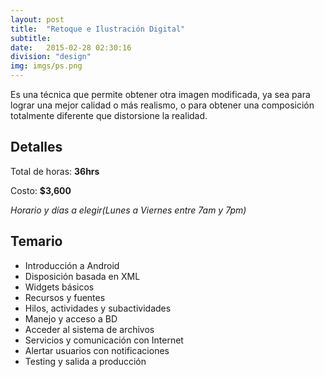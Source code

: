 ```yaml
---
layout: post
title:  "Retoque e Ilustración Digital"
subtitle:
date:   2015-02-28 02:30:16
division: "design"
img: imgs/ps.png
---
```

Es una técnica que permite obtener otra imagen modificada, ya sea para lograr una mejor calidad o más realismo, o para obtener una composición totalmente diferente que distorsione la realidad. 

## Detalles
Total de horas: **36hrs**

Costo: **$3,600**

*Horario y días a elegir(Lunes a Viernes entre 7am y 7pm)*

## Temario
- Introducción a Android
- Disposición basada en XML
- Widgets básicos
- Recursos y fuentes
- Hilos, actividades y subactividades
- Manejo y acceso a BD
- Acceder al sistema de archivos
- Servicios y comunicación con Internet
- Alertar usuarios con notificaciones
- Testing y salida a producción